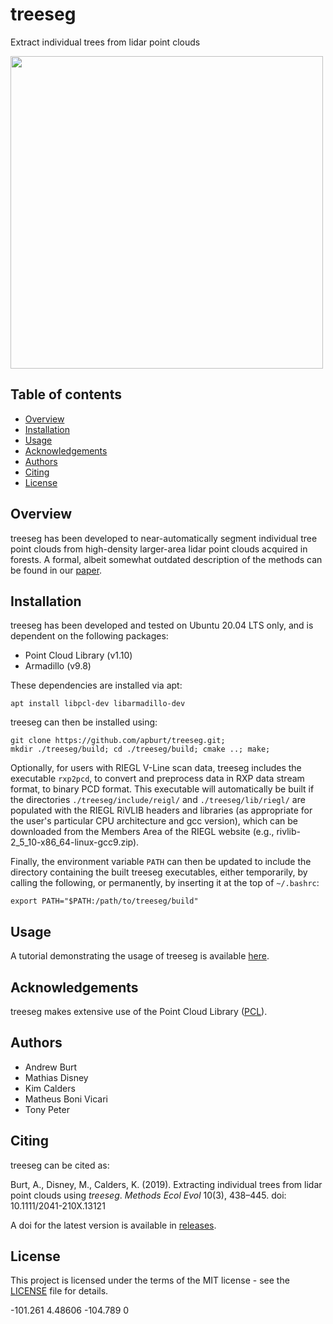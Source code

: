 # treeseg

Extract individual trees from lidar point clouds

<img src="/doc/images/treeseg_cover.png" width="500">

## Table of contents

- [Overview](#overview)
- [Installation](#installation)
- [Usage](#usage)
- [Acknowledgements](#acknowledgements)
- [Authors](#authors)
- [Citing](#citing)
- [License](#license)

## Overview

treeseg has been developed to near-automatically segment individual tree point clouds from high-density larger-area lidar point clouds acquired in forests. A formal, albeit somewhat outdated description of the methods can be found in our [paper](https://doi.org/10.1111/2041-210X.13121).

## Installation

treeseg has been developed and tested on Ubuntu 20.04 LTS only, and is dependent on the following packages:

* Point Cloud Library (v1.10)
* Armadillo (v9.8)

These dependencies are installed via apt:

```
apt install libpcl-dev libarmadillo-dev
```

treeseg can then be installed using:

```
git clone https://github.com/apburt/treeseg.git;
mkdir ./treeseg/build; cd ./treeseg/build; cmake ..; make;
```

Optionally, for users with RIEGL V-Line scan data, treeseg includes the executable `rxp2pcd`, to convert and preprocess data in RXP data stream format, to binary PCD format. This executable will automatically be built if the directories `./treeseg/include/reigl/` and `./treeseg/lib/riegl/` are populated with the RIEGL RiVLIB headers and libraries (as appropriate for the user's particular CPU architecture and gcc version), which can be downloaded from the Members Area of the RIEGL website (e.g., rivlib-2_5_10-x86_64-linux-gcc9.zip). 

Finally, the environment variable `PATH` can then be updated to include the directory containing the built treeseg executables, either temporarily, by calling the following, or permanently, by inserting it at the top of `~/.bashrc`:

```
export PATH="$PATH:/path/to/treeseg/build"
```

## Usage

A tutorial demonstrating the usage of treeseg is available [here](/doc/tutorial_overview.md).

## Acknowledgements

treeseg makes extensive use of the Point Cloud Library ([PCL](http://pointclouds.org)).

## Authors

* Andrew Burt
* Mathias Disney
* Kim Calders
* Matheus Boni Vicari
* Tony Peter

## Citing

treeseg can be cited as:

Burt, A., Disney, M., Calders, K. (2019). Extracting individual trees from lidar point clouds using *treeseg*. *Methods Ecol Evol* 10(3), 438–445. doi: 10.1111/2041-210X.13121

A doi for the latest version is available in [releases](https://github.com/apburt/treeseg/releases).

## License

This project is licensed under the terms of the MIT license - see the [LICENSE](LICENSE) file for details.

-101.261 4.48606 -104.789 0
